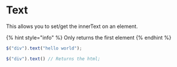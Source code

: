 # Text

This allows you to set/get the innerText on an element.

{% hint style="info" %}
Only returns the first element
{% endhint %}

```javascript
$("div").text("hello world");

$("div").text() // Returns the html;
```

